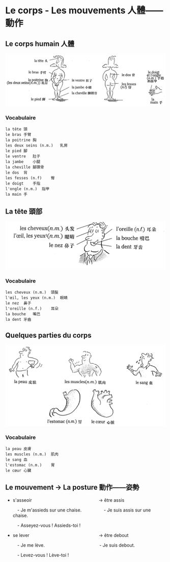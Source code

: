 # Le corps - Les mouvements 人體——動作

## Le corps humain 人體

<img src="../images/image-20210713141304438.png" alt="image-20210713141304438" style="zoom:80%;" />

### Vocabulaire

```
la tête	頭
le bras	手臂
la poitrine	胸
les deux seins (n.m.)	乳房
le pied	腳
le ventre	肚子
la jambe	小腿
la cheville	腳踝骨
le dos	背
les fesses (n.f)	臀
le doigt	手指
l'ongle (n.m.)	指甲
la main	手
```

## La tête 頭部

<img src="../images/image-20210713142352393.png" alt="image-20210713142352393" style="zoom:80%;" />

### Vocabulaire

```
les cheveux (n.m.)	頭髮
l'œil, les yeux (n.m.)	眼睛
le nez	鼻子
l'oreille (n.f.)	耳朵
la bouche	嘴巴
la dent	牙齒
```

## Quelques parties du corps

<img src="../images/image-20210713143418469.png" alt="image-20210713143418469" style="zoom:80%;" />

### Vocabulaire

```
la peau	皮膚
les muscles (n.m.)	肌肉
le sang	血
l'estomac (n.m.)	胃
le cœur	心臟
```

## Le mouvement \-> La posture 動作——姿勢

* s'asseoir&emsp;&emsp;&emsp;&emsp;&emsp;&emsp;&emsp;&emsp;&emsp;&emsp;&emsp;&emsp;&emsp;&emsp;&emsp;\-> être assis

    &emsp;\- Je m'assieds sur une chaise.&emsp;&emsp;&emsp;&emsp;&emsp;\- Je suis assis sur une chaise.

    &emsp;\- Asseyez-vous ! Assieds-toi !

* se lever&emsp;&emsp;&emsp;&emsp;&emsp;&emsp;&emsp;&emsp;&emsp;&emsp;&emsp;&emsp;&emsp;&emsp;&emsp;&nbsp;&nbsp;\-> être debout

    &emsp;\- Je me lève.&emsp;&emsp;&emsp;&emsp;&emsp;&emsp;&emsp;&emsp;&emsp;&emsp;&emsp;&emsp;&nbsp;\- Je suis debout.

    &emsp;\- Levez-vous ! Lève-toi !